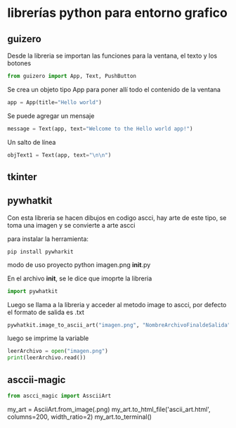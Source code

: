# librerías python para entorno grafico

## guizero
Desde la libreria se importan las funciones para la ventana, el texto y los botones
```py
from guizero import App, Text, PushButton
```
Se crea un objeto tipo App para poner allí todo el contenido de la ventana
```py
app = App(title="Hello world")
```
Se puede agregar un mensaje
```py
message = Text(app, text="Welcome to the Hello world app!")
```
Un salto de línea
```py
objText1 = Text(app, text="\n\n")
```

## tkinter
## pywhatkit
Con esta libreria se hacen dibujos en codigo ascci, hay arte de este tipo, se toma una imagen y se convierte a arte ascci

para instalar la herramienta:

``
pip install pywharkit
``

modo de uso
proyecto python
imagen.png
__init__.py

En el archivo __init__, se le dice que imoprte la libreria
```py
import pywhatkit
```

Luego se llama a la libreria y acceder al metodo image to ascci, por defecto el formato de salida es .txt
```py
pywhatkit.image_to_ascii_art("imagen.png", "NombreArchivoFinaldeSalida")
```

luego se imprime la variable
```py
leerArchivo = open("imagen.png")
print(leerArchivo.read())
```

## asccii-magic
```py
from ascci_magic import AssciiArt
```

my_art = AsciiArt.from_image(.png)
my_art.to_html_file('ascii_art.html', columns=200, width_ratio=2)
my_art.to_terminal()